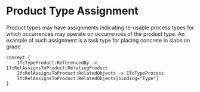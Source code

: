 Product Type Assignment
=======================

Product types may have assignments indicating re-usable process types for which occurrences may operate on occurrences of the product type. An example of such assignment is a task type for placing concrete in slabs on grade.

```
concept {
    IfcTypeProduct:ReferencedBy -> IfcRelAssignsToProduct:RelatingProduct
    IfcRelAssignsToProduct:RelatedObjects -> IfcTypeProcess
    IfcRelAssignsToProduct:RelatedObjects[binding="Type"]
}
```
